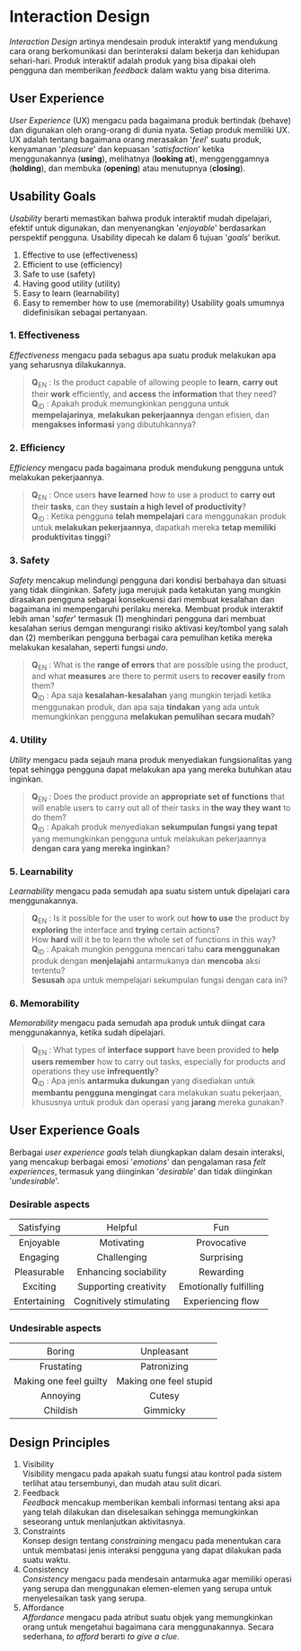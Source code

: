 # Interaction Design
*Interaction Design* artinya mendesain produk interaktif yang mendukung cara orang berkomunikasi dan berinteraksi dalam bekerja dan kehidupan sehari-hari. Produk interaktif adalah produk yang bisa dipakai oleh pengguna dan memberikan *feedback* dalam waktu yang bisa diterima.

## User Experience
*User Experience* (UX) mengacu pada bagaimana produk bertindak (behave) dan digunakan oleh orang-orang di dunia nyata. Setiap produk memiliki UX. UX adalah tentang bagaimana orang merasakan '*feel*' suatu produk, kenyamanan '*pleasure*' dan kepuasan '*satisfaction*' ketika menggunakannya (**using**), melihatnya (**looking at**), menggenggamnya (**holding**), dan membuka (**opening**) atau menutupnya (**closing**).

## Usability Goals
*Usability* berarti memastikan bahwa produk interaktif mudah dipelajari, efektif untuk digunakan, dan menyenangkan '*enjoyable*' berdasarkan perspektif pengguna. Usability dipecah ke dalam 6 tujuan '*goals*' berikut.
1. Effective to use (effectiveness)
2. Efficient to use (efficiency)
3. Safe to use (safety)
4. Having good utility (utility)
5. Easy to learn (learnability)
6. Easy to remember how to use (memorability)
Usability goals umumnya didefinisikan sebagai pertanyaan.

### 1. Effectiveness
*Effectiveness* mengacu pada sebagus apa suatu produk melakukan apa yang seharusnya dilakukannya.
> **Q**<sub>EN</sub> : Is the product capable of allowing people to **learn**, **carry out** their **work** efficiently, and **access** the **information** that they need?<br>**Q**<sub>ID</sub> : Apakah produk memungkinkan pengguna untuk **mempelajarinya**, **melakukan pekerjaannya** dengan efisien, dan **mengakses informasi** yang dibutuhkannya?

### 2. Efficiency
*Efficiency* mengacu pada bagaimana produk mendukung pengguna untuk melakukan pekerjaannya.
> **Q**<sub>EN</sub> : Once users **have learned** how to use a product to **carry out** their **tasks**, can they **sustain a high level of productivity**?<br>**Q**<sub>ID</sub> : Ketika pengguna **telah mempelajari** cara menggunakan produk untuk **melakukan pekerjaannya**, dapatkah mereka **tetap memiliki produktivitas tinggi**? 

### 3. Safety
*Safety* mencakup melindungi pengguna dari kondisi berbahaya dan situasi yang tidak diinginkan. Safety juga merujuk pada ketakutan yang mungkin dirasakan pengguna sebagai konsekuensi dari membuat kesalahan dan bagaimana ini mempengaruhi perilaku mereka. Membuat produk interaktif lebih aman '*safer*' termasuk (1) menghindari pengguna dari membuat kesalahan serius demgan mengurangi risiko aktivasi key/tombol yang salah dan (2) memberikan pengguna berbagai cara pemulihan ketika mereka melakukan kesalahan, seperti fungsi *undo*.
> **Q**<sub>EN</sub> : What is the **range of errors** that are possible using the product, and what **measures** are there to permit users to **recover easily** from them?<br>**Q**<sub>ID</sub> : Apa saja **kesalahan-kesalahan** yang mungkin terjadi ketika menggunakan produk, dan apa saja **tindakan** yang ada untuk memungkinkan pengguna **melakukan pemulihan secara mudah**? 

### 4. Utility
*Utility* mengacu pada sejauh mana produk menyediakan fungsionalitas yang tepat sehingga pengguna dapat melakukan apa yang mereka butuhkan atau inginkan.
> **Q**<sub>EN</sub> : Does the product provide an **appropriate set of functions** that will enable users to carry out all of their tasks in **the way they want** to do them?<br>**Q**<sub>ID</sub> : Apakah produk menyediakan **sekumpulan fungsi yang tepat** yang memungkinkan pengguna untuk melakukan pekerjaannya **dengan cara yang mereka inginkan**?

### 5. Learnability
*Learnability* mengacu pada semudah apa suatu sistem untuk dipelajari cara menggunakannya.
> **Q**<sub>EN</sub> : Is it possible for the user to work out **how to use** the product by **exploring** the interface and **trying** certain actions?<br>How **hard** will it be to learn the whole set of functions in this way?<br>**Q**<sub>ID</sub> : Apakah mungkin pengguna mencari tahu **cara menggunakan** produk dengan **menjelajahi** antarmukanya dan **mencoba** aksi tertentu?<br>**Sesusah** apa untuk mempelajari sekumpulan fungsi dengan cara ini?

### 6. Memorability
*Memorability* mengacu pada semudah apa produk untuk diingat cara menggunakannya, ketika sudah dipelajari.
> **Q**<sub>EN</sub> : What types of **interface support** have been provided to **help users remember** how to carry out tasks, especially for products and operations they use **infrequently**?<br>**Q**<sub>ID</sub> : Apa jenis **antarmuka dukungan** yang disediakan untuk **membantu pengguna mengingat** cara melakukan suatu pekerjaan, khususnya untuk produk dan operasi yang **jarang** mereka gunakan?

## User Experience Goals
Berbagai *user experience goals* telah diungkapkan dalam desain interaksi, yang mencakup berbagai emosi '*emotions*' dan pengalaman rasa *felt experiences*, termasuk yang diinginkan '*desirable*' dan tidak diinginkan '*undesirable*'.
### Desirable aspects
| <span style="font-weight:normal">Satisfying</span> | <span style="font-weight:normal">Helpful</span>                 | <span style="font-weight:normal">Fun</span>                    |
|:------------:|:-----------------------:|:----------------------:|
| Enjoyable    | Motivating              | Provocative            |
| Engaging     | Challenging             | Surprising             |
| Pleasurable  | Enhancing sociability   | Rewarding              |
| Exciting     | Supporting creativity   | Emotionally fulfilling |
| Entertaining | Cognitively stimulating | Experiencing flow      |
### Undesirable aspects
| <span style="font-weight:normal">Boring</span> | <span style="font-weight:normal">Unpleasant</span>                 |
|:------------:|:-----------------------:|
| Frustating    | Patronizing              |
| Making one feel guilty|Making one feel stupid|
| Annoying     | Cutesy   |
| Childish | Gimmicky |

## Design Principles
1. Visibility  
	Visibility mengacu pada apakah suatu fungsi atau kontrol pada sistem terlihat atau tersembunyi, dan mudah atau sulit dicari.
2. Feedback  
	*Feedback* mencakup memberikan kembali informasi tentang aksi apa yang telah dilakukan dan diselesaikan sehingga memungkinkan seseorang untuk menlanjutkan aktivitasnya.
3. Constraints  
	Konsep design tentang *constraining* mengacu pada menentukan cara untuk membatasi jenis interaksi pengguna yang dapat dilakukan pada suatu waktu.
4. Consistency  
	*Consistency* mengacu pada mendesain antarmuka agar memiliki operasi yang serupa dan menggunakan elemen-elemen yang serupa untuk menyelesaikan task yang serupa.
5. Affordance  
	*Affordance* mengacu pada atribut suatu objek yang memungkinkan orang untuk mengetahui bagaimana cara menggunakannya. Secara sederhana, *to afford* berarti *to give a clue*.